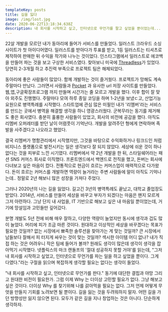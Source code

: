 ```yaml
---
templateKey: posts
title: 길을 잃다
image: /img/lost.jpg
date: 2020-06-22T13:18:34.638Z
description: 내 회사를 시작하고 싶고, 인터넷으로 무언가를 팔고 싶었을 뿐이었는데...
---
```

22살 개발을 모르던 내가 동아리에 들어가 서비스를 만들었다. 일러스트 크라우드 소싱 사이트가 첫 아이디어였다. 일러스트를 받아다가 투표를 받고, 1등 일러스트는 티셔츠로 제작하여 판매한 뒤 수익을 작가와 나누는 것이었다. 인스타그램에서 일러스트로 에코백을 만들어 파는 것을 보고 구상한 서비스였다. 찾아보니 미국에 [Threadless](https://www.threadless.com/designs/)가 있었다. 당연히 2-3개월 하고 추진력 부족으로 프로젝트 팀은 해체되었다.

동아리에 좋은 사람들이 많았다.  함께 개발하는 것이 즐거웠다. 프로젝트가 망해도 계속 주말마다 만났다.  그러면서 사람들과 [Pocket](https://getpocket.com/) 과 유사한 url 저장 사이트를 만들었다. 웹,앱,구글확장프로그램 까지 만들며 시간가는 줄 모르고 개발을 했다. 이후 합이 잘 맞아 외주도 진행했다. 주말마다 모여 하루 종일 코딩을 하며 1-2년을 보냈ㄷ고, 산업기능요원으로 병역특례를 시작했다. 스타트업에 관심 많은 미필인 내가 '리멤버'라는 서비스를 만드는 곳에서 병역을 해결할 생각을 하니 영광스러웠다. 군복무라는 동기를 제거해도 좋은 회사였다. 충분히 훌륭한 사람들이 있었고, 회사의 비전에 공감을 했다. 아직도 리멤버 오퍼레터를 받던 날이 어렴풋이 기억난다. 개발을 알려주던 형에게 연락하며 족발을 사주겠다고 나오라고 했었다. 

결국 리멤버가 명함관리에서 시작했지만, 그것을 바탕으로 수익화하거나 링크드인 처럼 비지니스 플랫폼으로 발전시키는 일은 생각보다 잘 되지 않았다. 세상에 쉬운 것이 하나 없다는 것을 피부로 느낀 시기였다. 리멤버에서 약 2년 개발을 한 뒤, 스타일쉐어라는 패션 SNS 커머스 회사로 이직했다. 프론트엔드에서 백엔드로 전직을 했고, 돈버는 회사에 다녀보고 싶은 마음이 컸다. 전통적으로 현금이 흐르는 커머스업이 매력적으로 다가왔다. 돈이 흐르는 커머스를 개발하면 역량이 늘거라는 주변 사람들에 말이 아직도 기억나는데.. 정말로 2년 해보니 많은 성장을 가져다 주었다.

그러나 2020년의 나는 길을 잃었다. 길고긴 3년의 병역특례도 끝났고, 대학교 졸업장도 받았다. 2014년, 서비스를 만들어 세상을 바꾸고 부자가 되겠다는 마음은 왠지 모르게 그저 아련하다. 그냥 단지 내 사업을, IT 기반으로 해보고 싶은 내 마음일 뿐이었는데, 거기에 망설임과 고민들만 깊어갔다. 

분명 개발도 5년 전에 비해 매우 잘하고, 다양한 역량이 늘었지만 동시에 생각과 겁도 많이 늘었다. 머리에 피가 조금 마른 것이다. 원대하고 이상적인 세상을 바꾸겠다는 목표가 필요한 것일까? 없는 시장에서 뾰족한 솔루션을 찾아가는 게 맞는 것일까? 큰 시장에서 남들보다 잘해서 피 터지게 싸우는 것이 맞는 것일까? 섹시한 아이템 어디 없나? 내가 직접 하는 것은 어려우니 작은 팀에 들어가 볼까? 원래도 생각이 많은데 생각이 생각을 잡아먹기 시작했다. 넷플릭스의 마크 랜돌프의 '절대 성공하지 못할 거야'를 읽는데, "그저 내 회사를 시작하고 싶었고, 인터넷으로 무언가를 파는 일을 하고 싶었을 뿐이다. 그게 다였다."라는 구절을 읽으며 복잡하게 생각할 필요는 없다는 생각이 들었다.

"내 회사를 시작하고 싶고, 인터넷으로 무언가를 판다." 동기에 대단한 결핍과 야망 그리고 원대한 비전이 필요한가. 그럼 이제 Why 는 더이상 고민할 필요가 없다. 그냥 해보고 싶은 것이다. 더이상 Why 를 찾기위해 나를 갉아먹을 필요는 없다. 그저 언제 어떻게 무엇을 만들지 기회를 노려보면 될 뿐이다. 길을 잃는 것을 두려워하지 말자. 어떤 길을 가던 방향성만 잃지 않으면 된다. 모두가 같은 길을 지나 창업하는 것은 아니다. 단순하게 생각하자.